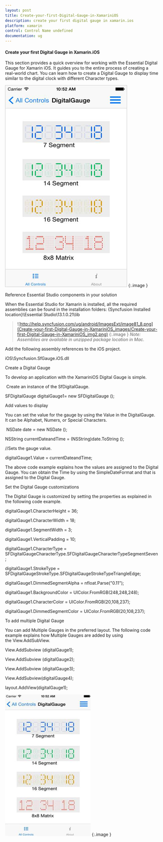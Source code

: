 ```yaml
---
layout: post
title: Create-your-first-Digital-Gauge-in-XamariniOS
description: create your first digital gauge in xamarin.ios
platform: xamarin
control: Control Name undefined
documentation: ug
---
```


#### Create your first Digital Gauge in Xamarin.iOS

This section provides a quick overview for working with the Essential Digital Gauge for Xamarin iOS. It guides you to the entire process of creating a real-world chart. You can learn how to create a Digital Gauge to display time similar to the digital clock with different Character types.

![](Create-your-first-Digital-Gauge-in-XamariniOS_images/Create-your-first-Digital-Gauge-in-XamariniOS_img1.png)
{:.image }


Reference Essential Studio components in your solution

When the Essential Studio for Xamarin is installed, all the required assemblies can be found in the installation folders: {Syncfusion Installed location}\Essential Studio\13.1.0.21\lib

> ![http://help.syncfusion.com/ug/android/ImagesExt/image81_8.png](Create-your-first-Digital-Gauge-in-XamariniOS_images/Create-your-first-Digital-Gauge-in-XamariniOS_img2.png)
{:.image }
_Note: Assemblies are available in unzipped package location in Mac._

Add the following assembly references to the iOS project.

iOS\Syncfusion.SfGauge.iOS.dll

Create a Digital Gauge

To develop an application with the XamariniOS Digital Gauge is simple. 

 Create an instance of the SfDigitalGauge.

SFDigitalGauge digitalGauge1= new SFDigitalGauge ();

Add values to display

You can set the value for the gauge by using the Value in the DigitalGauge. It can be Alphabet, Numers, or Special Characters.

 NSDate date = new NSDate ();

NSString currentDateandTime = (NSString)date.ToString ();

//Sets the gauge value.

digitalGauge1.Value = currentDateandTime;

The above code example explains how the values are assigned to the Digital Gauge. You can obtain the Time by using the SimpleDateFormat and that is assigned to the Digital Gauge. 

Set the Digital Gauge customizations

The Digital Gauge is customized by setting the properties as explained in the following code example.

digitalGauge1.CharacterHeight = 36;

digitalGauge1.CharacterWidth = 18;

digitalGauge1.SegmentWidth = 3;

digitalGauge1.VerticalPadding = 10;

digitalGauge1.CharacterType = SFDigitalGaugeCharacterType.SFDigitalGaugeCharacterTypeSegmentSeven;

digitalGauge1.StrokeType = SFDigitalGaugeStrokeType.SFDigitalGaugeStrokeTypeTriangleEdge;

digitalGauge1.DimmedSegmentAlpha = nfloat.Parse("0.11");

digitalGauge1.BackgroundColor = UIColor.FromRGB(248,248,248);

digitalGauge1.CharacterColor = UIColor.FromRGB(20,108,237);

digitalGauge1.DimmedSegmentColor = UIColor.FromRGB(20,108,237);

To add multiple Digital Gauge

You can add Multiple Gauges in the preferred layout. The following code example explains how Multiple Gauges are added by using the View.AddSubView.

View.AddSubview (digitalGauge1);

View.AddSubview (digitalGauge2);

View.AddSubview (digitalGauge3);

View.AddSubview(digitalGauge4);

layout.AddView(digitalGauge1);

![](Create-your-first-Digital-Gauge-in-XamariniOS_images/Create-your-first-Digital-Gauge-in-XamariniOS_img3.jpeg)
{:.image }


